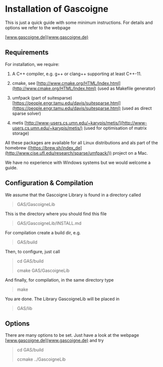 # Installation of Gascoigne

This is just a quick guide with some minimum instructions. For details and options we refer to the webpage

[www.gascoigne.de](www.gascoigne.de)

## Requirements

For installation, we require:

1) A C++ compiler, e.g. g++ or clang++ supporting at least C++-11.


2) cmake, see
[http://www.cmake.org/HTML/Index.html](http://www.cmake.org/HTML/Index.html)
(used as Makefile generator)


3) umfpack (part of suitesparse)
[https://people.engr.tamu.edu/davis/suitesparse.html](https://people.engr.tamu.edu/davis/suitesparse.html)
(used as direct sparse solver)


4) metis
[http://www-users.cs.umn.edu/~karypis/metis/](http://www-users.cs.umn.edu/~karypis/metis/)
(used for optimisation of matrix storage)


All these packages are available for all Linux distributions and als part of the homebrew ([https://brew.sh/index_de](http://www.cise.ufl.edu/research/sparse/umfpack/)) project on a Mac. 

We have no experience with Windows systems but we would welcome a guide.

## Configuration & Compilation

We assume that the Gascoigne Library is found in a directory called

> GAS/GascoigneLib

This is the directory where you should find this file

> GAS/GascoigneLib/INSTALL.md

For compilation create a build dir, e.g. 

> GAS/build

Then, to configure, just call

> cd GAS/build
> 
> cmake GAS/GascoigneLib

And finally, for compilation, in the same directory type

> make 

You are done. The Library GascoigneLib will be placed in 

> GAS/lib

## Options

There are many options to be set. Just have a look at the webpage [www.gascoigne.de](www.gascoigne.de) and try

> cd GAS/build
> 
> ccmake ../GascoigneLib




